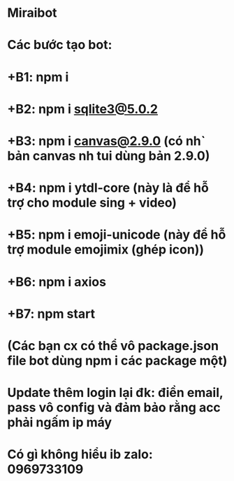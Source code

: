 # Miraibot
# Các bước tạo bot:
# +B1: npm i
# +B2: npm i sqlite3@5.0.2
# +B3: npm i canvas@2.9.0 (có nh` bản canvas nh tui dùng bản 2.9.0)
# +B4: npm i ytdl-core (này là để hỗ trợ cho module sing + video)
# +B5: npm i emoji-unicode (này để hỗ trợ module emojimix (ghép icon))
# +B6: npm i axios
# +B7: npm start
# (Các bạn cx có thể vô package.json file bot dùng npm i các package một)
#
# Update thêm login lại đk: điền email, pass vô config và đảm bảo rằng acc phải ngấm ip máy
# Có gì không hiểu ib zalo: 0969733109
